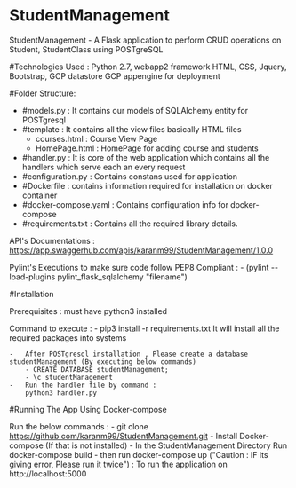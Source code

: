 # StudentManagement
StudentManagement - A Flask application to perform CRUD operations on Student, StudentClass using POSTgreSQL



#Technologies Used : 
Python 2.7, webapp2 framework HTML, CSS, Jquery, Bootstrap, GCP datastore
GCP appengine for deployment

#Folder Structure:

- #models.py : It contains our models of SQLAlchemy entity for POSTgresql 
- #template : It contains all the view files basically HTML files
    - courses.html  : Course View Page
    - HomePage.html : HomePage for adding course and students
- #handler.py : It is core of the web application which contains all the handlers which serve each an every request
- #configuration.py : Contains constans used for application
- #Dockerfile : contains information required for installation on docker container
- #docker-compose.yaml : Contains configuration info for docker-compose
- #requirements.txt : Contains all the required library details.


API's Documentations :
https://app.swaggerhub.com/apis/karanm99/StudentManagement/1.0.0


Pylint's Executions to make sure code follow PEP8 Compliant : 
    - (pylint --load-plugins pylint_flask_sqlalchemy "filename")


#Installation

Prerequisites : must have python3 installed

Command to execute : 
    -   pip3 install -r requirements.txt
        It will install all the required packages into systems
        
    -   After POSTgresql installation , Please create a database studentManagement (By executing below commands)
        - CREATE DATABASE studentManagement;
        - \c studentManagement
    -   Run the handler file by command :
        python3 handler.py
        
 #Running The App Using Docker-compose

Run the below commands : 
    -   git clone https://github.com/karanm99/StudentManagement.git
    -   Install Docker-compose (If that is not installed)
    -   In the StudentManagement Directory Run docker-compose build
    -   then run docker-compose up ("Caution : IF its giving error, Please run it twice") :  To run the application on                            http://localhost:5000

    
        
